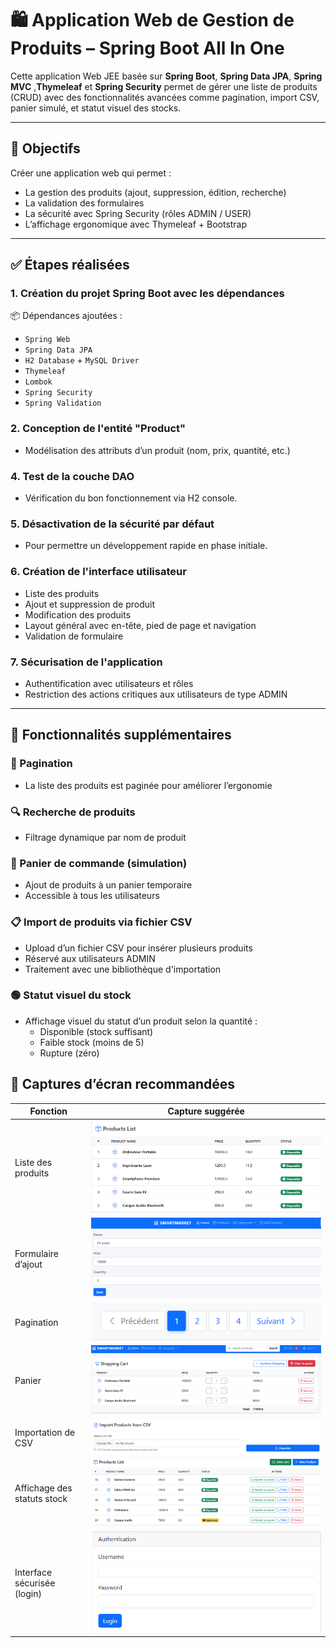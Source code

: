 # 🛍️ Application Web de Gestion de Produits – Spring Boot All In One

Cette application Web JEE basée sur **Spring Boot**, **Spring Data JPA**, **Spring MVC** ,**Thymeleaf** et **Spring Security** permet de gérer une liste de produits (CRUD) avec des fonctionnalités avancées comme pagination, import CSV, panier simulé, et statut visuel des stocks.

---

## 🎯 Objectifs

Créer une application web qui permet :

- La gestion des produits (ajout, suppression, édition, recherche)
- La validation des formulaires
- La sécurité avec Spring Security (rôles ADMIN / USER)
- L’affichage ergonomique avec Thymeleaf + Bootstrap

---

## ✅ Étapes réalisées

### 1. Création du projet Spring Boot avec les dépendances

📦 Dépendances ajoutées :

- `Spring Web`
- `Spring Data JPA`
- `H2 Database` + `MySQL Driver`
- `Thymeleaf`
- `Lombok`
- `Spring Security`
- `Spring Validation`

### 2. Conception de l'entité "Product"

- Modélisation des attributs d’un produit (nom, prix, quantité, etc.)

### 4. Test de la couche DAO

- Vérification du bon fonctionnement via H2 console.

### 5. Désactivation de la sécurité par défaut

- Pour permettre un développement rapide en phase initiale.
### 6. Création de l'interface utilisateur

- Liste des produits
- Ajout et suppression de produit
- Modification des produits
- Layout général avec en-tête, pied de page et navigation
- Validation de formulaire

### 7. Sécurisation de l'application

- Authentification avec utilisateurs et rôles
- Restriction des actions critiques aux utilisateurs de type ADMIN

---
## 🧩 Fonctionnalités supplémentaires

### 📄 Pagination

- La liste des produits est paginée pour améliorer l’ergonomie

### 🔍 Recherche de produits

- Filtrage dynamique par nom de produit

### 🛒 Panier de commande (simulation)

- Ajout de produits à un panier temporaire
- Accessible à tous les utilisateurs

### 📋 Import de produits via fichier CSV

- Upload d’un fichier CSV pour insérer plusieurs produits
- Réservé aux utilisateurs ADMIN
- Traitement avec une bibliothèque d'importation

### 🟢 Statut visuel du stock

- Affichage visuel du statut d’un produit selon la quantité :
    - Disponible (stock suffisant)
    - Faible stock (moins de 5)
    - Rupture (zéro)
## 📸 Captures d’écran recommandées



| Fonction                       | Capture suggérée                     |
|-------------------------------|--------------------------------------|
| Liste des produits            | <img src="Captures/products.png">    |
| Formulaire d’ajout            | <img src="Captures/add-product.png"> |
| Pagination                    | <img src="Captures/pagination.png">  |
| Panier                        | <img src="Captures/panier.png">      |
| Importation de CSV            | <img src="Captures/import.png">      |
| Affichage des statuts stock   | <img src="Captures/status.png">      |
| Interface sécurisée (login)   | <img src="Captures/login.png">       |#   A l l - I n - O n e - S p r i n g - B o o t - M V C - T h y m e l e a f - S e c u r i t y - 
 
 
